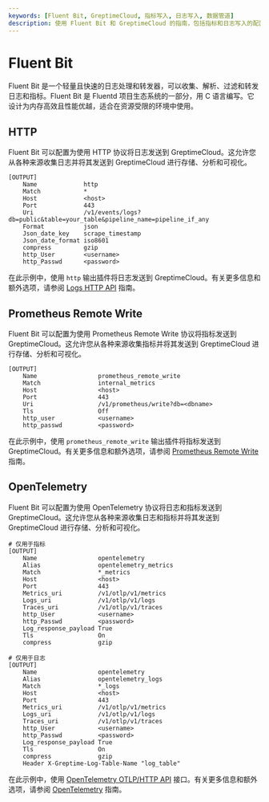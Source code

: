 ```yaml
---
keywords: [Fluent Bit, GreptimeCloud, 指标写入, 日志写入, 数据管道]
description: 使用 Fluent Bit 和 GreptimeCloud 的指南，包括指标和日志写入的配置，以及运行 Fluent Bit 的示例配置。
---
```


# Fluent Bit

Fluent Bit 是一个轻量且快速的日志处理和转发器，可以收集、解析、过滤和转发日志和指标。Fluent Bit 是 Fluentd 项目生态系统的一部分，用 C 语言编写。它设计为内存高效且性能优越，适合在资源受限的环境中使用。

## HTTP

Fluent Bit 可以配置为使用 HTTP 协议将日志发送到 GreptimeCloud。这允许您从各种来源收集日志并将其发送到 GreptimeCloud 进行存储、分析和可视化。

```
[OUTPUT]
    Name             http
    Match            *
    Host             <host>
    Port             443
    Uri              /v1/events/logs?db=public&table=your_table&pipeline_name=pipeline_if_any
    Format           json
    Json_date_key    scrape_timestamp
    Json_date_format iso8601
    compress         gzip
    http_User        <username>
    http_Passwd      <password>
```

在此示例中，使用 `http` 输出插件将日志发送到 GreptimeCloud。有关更多信息和额外选项，请参阅 [Logs HTTP API](https://docs.greptime.com/zh/nightly/user-guide/ingest-data/for-observability/logs) 指南。

## Prometheus Remote Write

Fluent Bit 可以配置为使用 Prometheus Remote Write 协议将指标发送到 GreptimeCloud。这允许您从各种来源收集指标并将其发送到 GreptimeCloud 进行存储、分析和可视化。

```
[OUTPUT]
    Name                 prometheus_remote_write
    Match                internal_metrics
    Host                 <host>
    Port                 443
    Uri                  /v1/prometheus/write?db=<dbname>
    Tls                  Off
    http_user            <username>
    http_passwd          <password>
```

在此示例中，使用 `prometheus_remote_write` 输出插件将指标发送到 GreptimeCloud。有关更多信息和额外选项，请参阅 [Prometheus Remote Write](https://docs.greptime.com/zh/user-guide/ingest-data/for-observability/prometheus) 指南。

## OpenTelemetry

Fluent Bit 可以配置为使用 OpenTelemetry 协议将日志和指标发送到 GreptimeCloud。这允许您从各种来源收集日志和指标并将其发送到 GreptimeCloud 进行存储、分析和可视化。

```
# 仅用于指标
[OUTPUT]
    Name                 opentelemetry
    Alias                opentelemetry_metrics
    Match                *_metrics
    Host                 <host>
    Port                 443
    Metrics_uri          /v1/otlp/v1/metrics
    Logs_uri             /v1/otlp/v1/logs
    Traces_uri           /v1/otlp/v1/traces
    http_User            <username>
    http_Passwd          <password>
    Log_response_payload True
    Tls                  On
    compress             gzip

# 仅用于日志
[OUTPUT]
    Name                 opentelemetry
    Alias                opentelemetry_logs
    Match                *_logs
    Host                 <host>
    Port                 443
    Metrics_uri          /v1/otlp/v1/metrics
    Logs_uri             /v1/otlp/v1/logs
    Traces_uri           /v1/otlp/v1/traces
    http_User            <username>
    http_Passwd          <password>
    Log_response_payload True
    Tls                  On
    compress             gzip
    Header X-Greptime-Log-Table-Name "log_table"
```

在此示例中，使用 [OpenTelemetry OTLP/HTTP API](https://docs.greptime.com/zh/user-guide/ingest-data/for-observability/opentelemetry) 接口。有关更多信息和额外选项，请参阅 [OpenTelemetry](https://docs.greptime.com/zh/user-guide/ingest-data/for-observability/opentelemetry) 指南。